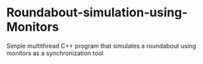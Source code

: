 # Roundabout-simulation-using-Monitors
Simple multithread C++ program that simulates a roundabout using monitors as a synchronization tool
